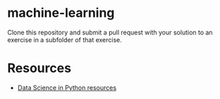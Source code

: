 # machine-learning

Clone this repository and submit a pull request with your solution to an exercise in a subfolder of that exercise.

# Resources

- [Data Science in Python resources](https://github.com/ujjwalkarn/DataSciencePython)
